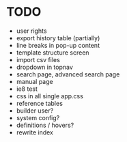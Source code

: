 TODO
=======

* user rights
* export history table (partially)
* line breaks in pop-up content
* template structure screen
* import csv files
* dropdown in topnav
* search page, advanced search page
* manual page
* ie8 test 
* css in all single app.css
* reference tables
* builder user?
* system config?
* definitions / hovers?
* rewrite index